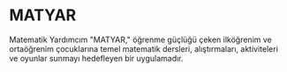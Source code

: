 # MATYAR
Matematik Yardımcım "MATYAR," öğrenme güçlüğü çeken ilköğrenim ve ortaöğrenim çocuklarına temel matematik dersleri, alıştırmaları, aktiviteleri ve oyunlar sunmayı hedefleyen bir uygulamadır.
